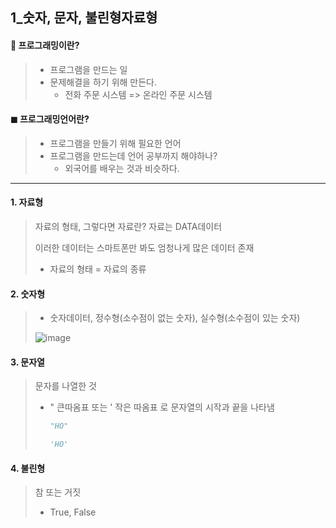 ## 1_숫자, 문자, 불린형자료형

#### 🤔 프로그래밍이란? 

> * 프로그램을 만드는 일 
> * 문제해결을 하기 위해 만든다. 
>   * 전화 주문 시스템 => 온라인 주문 시스템 



#### ◼ 프로그래밍언어란? 

> * 프로그램을 만들기 위해 필요한 언어 
> * 프로그램을 만드는데 언어 공부까지 해야하나? 
>   * 외국어를 배우는 것과 비슷하다. 



---



#### 1. 자료형 

> 자료의 형태, 그렇다면 자료란? 자료는 DATA데이터 
>
> 이러한 데이터는 스마트폰만 봐도 엄청나게 많은 데이터 존재
>
> * 자료의 형태 = 자료의 종류



#### 2. 숫자형 

> * 숫자데이터, 정수형(소수점이 없는 숫자), 실수형(소수점이 있는 숫자)
>
>  ![image](https://user-images.githubusercontent.com/99783474/216035885-b486cddd-c822-4ae9-9931-16fa0a9595d5.png)



#### 3. 문자열

> 문자를 나열한 것 
>
> * " 큰따옴표 또는 ' 작은 따옴표 로 문자열의 시작과 끝을 나타냄 
>
>   ```python
>   "HO"
>   ```
>
>   ```PYTHON
>   'HO'
>   ```



#### 4. 불린형 

> 참 또는 거짓
>
> * True, False
>
